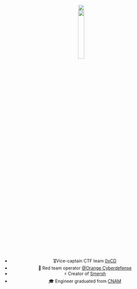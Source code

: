 <div align="center">
  <img src="https://github-readme-stats.vercel.app/api/?username=jenaye&show_icons=true&title_color=fff&icon_color=79ff97&text_color=9f9f9f&bg_color=151515" >
</div>


<div align="center">
  <img width="20%" src="https://jenaye.fr/logonormaltavu.png" >

<ul>
<li>🎖Vice-captain CTF team <a href="https://blog.0xcd.fr">0xCD</a></li>
<li>👀 Red team operator <a href="https://orangecyberdefense.com/fr/">@Orange Cyberdefense</a> </li>
<li>⚡ Creator of <a href="https://github.com/CMEPW/Smersh">Smersh</a></li>
<li>🎓 Engineer graduated from <a href="https://www.cnam.fr/">CNAM</a></li>
</ul>
</div>



